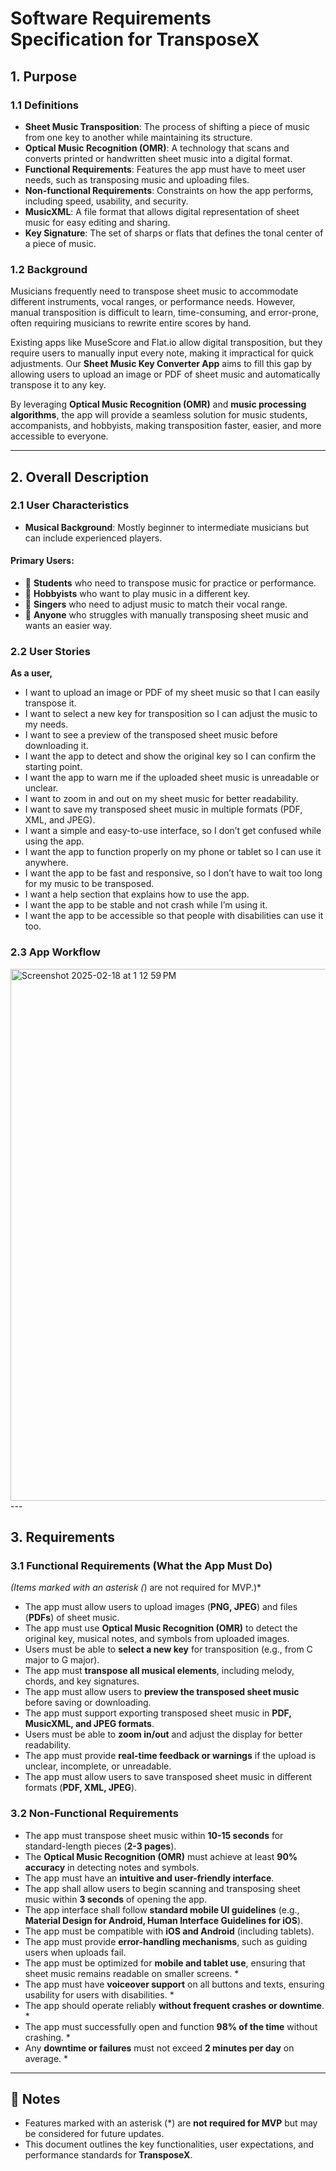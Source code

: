 # Software Requirements Specification for TransposeX

## 1. Purpose

### 1.1 Definitions

- **Sheet Music Transposition**: The process of shifting a piece of music from one key to another while maintaining its structure.
- **Optical Music Recognition (OMR)**: A technology that scans and converts printed or handwritten sheet music into a digital format.
- **Functional Requirements**: Features the app must have to meet user needs, such as transposing music and uploading files.
- **Non-functional Requirements**: Constraints on how the app performs, including speed, usability, and security.
- **MusicXML**: A file format that allows digital representation of sheet music for easy editing and sharing.
- **Key Signature**: The set of sharps or flats that defines the tonal center of a piece of music.

### 1.2 Background

Musicians frequently need to transpose sheet music to accommodate different instruments, vocal ranges, or performance needs. However, manual transposition is difficult to learn, time-consuming, and error-prone, often requiring musicians to rewrite entire scores by hand.

Existing apps like MuseScore and Flat.io allow digital transposition, but they require users to manually input every note, making it impractical for quick adjustments. Our **Sheet Music Key Converter App** aims to fill this gap by allowing users to upload an image or PDF of sheet music and automatically transpose it to any key.

By leveraging **Optical Music Recognition (OMR)** and **music processing algorithms**, the app will provide a seamless solution for music students, accompanists, and hobbyists, making transposition faster, easier, and more accessible to everyone.

---

## 2. Overall Description

### 2.1 User Characteristics

- **Musical Background**: Mostly beginner to intermediate musicians but can include experienced players.

#### **Primary Users:**
- 🎵 **Students** who need to transpose music for practice or performance.
- 🎹 **Hobbyists** who want to play music in a different key.
- 🎤 **Singers** who need to adjust music to match their vocal range.
- 📝 **Anyone** who struggles with manually transposing sheet music and wants an easier way.

### 2.2 User Stories
**As a user,** 
- I want to upload an image or PDF of my sheet music so that I can easily transpose it.
- I want to select a new key for transposition so I can adjust the music to my needs.
- I want to see a preview of the transposed sheet music before downloading it.
- I want the app to detect and show the original key so I can confirm the starting point.
- I want the app to warn me if the uploaded sheet music is unreadable or unclear.
- I want to zoom in and out on my sheet music for better readability.
- I want to save my transposed sheet music in multiple formats (PDF, XML, and JPEG).
- I want a simple and easy-to-use interface, so I don’t get confused while using the app.
- I want the app to function properly on my phone or tablet so I can use it anywhere.
- I want the app to be fast and responsive, so I don’t have to wait too long for my music to be transposed.
- I want a help section that explains how to use the app.
- I want the app to be stable and not crash while I’m using it.
- I want the app to be accessible so that people with disabilities can use it too.

### 2.3 App Workflow
<img width="851" alt="Screenshot 2025-02-18 at 1 12 59 PM" src="https://github.com/user-attachments/assets/a7ab5b47-19a7-4495-8443-7d2723b56236" />
---

## 3. Requirements

### 3.1 Functional Requirements (What the App Must Do)

*(Items marked with an asterisk (*) are not required for MVP.)*

- The app must allow users to upload images (**PNG, JPEG**) and files (**PDFs**) of sheet music.
- The app must use **Optical Music Recognition (OMR)** to detect the original key, musical notes, and symbols from uploaded images.
- Users must be able to **select a new key** for transposition (e.g., from C major to G major).
- The app must **transpose all musical elements**, including melody, chords, and key signatures.
- The app must allow users to **preview the transposed sheet music** before saving or downloading.
- The app must support exporting transposed sheet music in **PDF, MusicXML, and JPEG formats**.
- Users must be able to **zoom in/out** and adjust the display for better readability.
- The app must provide **real-time feedback or warnings** if the upload is unclear, incomplete, or unreadable.
- The app must allow users to save transposed sheet music in different formats (**PDF, XML, JPEG**).

### 3.2 Non-Functional Requirements

- The app must transpose sheet music within **10-15 seconds** for standard-length pieces (**2-3 pages**).
- The **Optical Music Recognition (OMR)** must achieve at least **90% accuracy** in detecting notes and symbols.
- The app must have an **intuitive and user-friendly interface**.
- The app shall allow users to begin scanning and transposing sheet music within **3 seconds** of opening the app.
- The app interface shall follow **standard mobile UI guidelines** (e.g., **Material Design for Android, Human Interface Guidelines for iOS**).
- The app must be compatible with **iOS and Android** (including tablets).
- The app must provide **error-handling mechanisms**, such as guiding users when uploads fail.
- The app must be optimized for **mobile and tablet use**, ensuring that sheet music remains readable on smaller screens. *
- The app must have **voiceover support** on all buttons and texts, ensuring usability for users with disabilities. *
- The app should operate reliably **without frequent crashes or downtime**. *
- The app must successfully open and function **98% of the time** without crashing. *
- Any **downtime or failures** must not exceed **2 minutes per day** on average. *

---

## 📌 Notes  

- Features marked with an asterisk (*) are **not required for MVP** but may be considered for future updates.
- This document outlines the key functionalities, user expectations, and performance standards for **TransposeX**.
